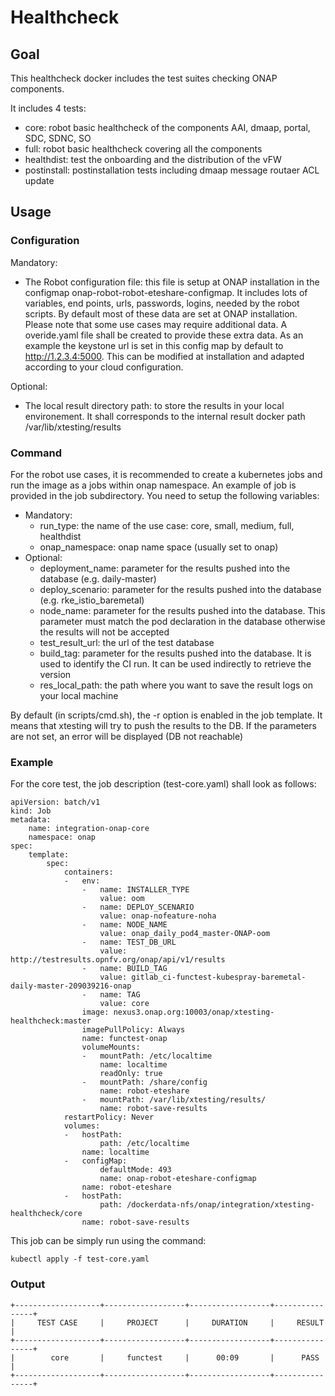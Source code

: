 # Healthcheck

## Goal

This healthcheck docker includes the test suites checking ONAP components.

It includes 4 tests:

* core: robot basic healthcheck of the components AAI, dmaap, portal, SDC, SDNC,
  SO
* full: robot basic healthcheck covering all the components
* healthdist: test the onboarding and the distribution of the vFW
* postinstall: postinstallation tests including dmaap message routaer ACL update

## Usage

### Configuration

Mandatory:

* The Robot configuration file: this file is setup at ONAP installation in the
  configmap onap-robot-robot-eteshare-configmap. It includes lots of variables,
  end points, urls, passwords, logins, needed by the robot scripts.
  By default most of these data are set at ONAP installation.
  Please note that some use cases may require additional data. A overide.yaml
  file shall be created to provide these extra data.
  As an example the keystone url is set in this config map by default to
  <http://1.2.3.4:5000>. This can be modified at installation and adapted
  according to your cloud configuration.

Optional:

* The local result directory path: to store the results in your local
  environement. It shall corresponds to the internal result docker path
  /var/lib/xtesting/results

### Command

For the robot use cases, it is recommended to create a kubernetes jobs and run
the image as a jobs within onap namespace.
An example of job is provided in the job subdirectory. You need to setup the
following variables:

* Mandatory:
  * run_type: the name of the use case: core, small, medium, full, healthdist
  * onap_namespace: onap name space (usually set to onap)
* Optional:
  * deployment_name: parameter for the results pushed into the database (e.g.
    daily-master)
  * deploy_scenario: parameter for the results pushed into the database (e.g.
    rke_istio_baremetal)
  * node_name: parameter for the results pushed into the database. This
    parameter must match the pod declaration in the database otherwise the
    results will not be accepted
  * test_result_url: the url of the test database
  * build_tag: parameter for the results pushed into the database. It is used to
    identify the CI run. It can be used indirectly to retrieve the version
  * res_local_path: the path where you want to save the result logs on your
    local machine

By default (in scripts/cmd.sh), the -r option is enabled in the job template.
It means that xtesting will try to push the results to the DB.
If the parameters are not set, an error will be displayed (DB not reachable)

### Example

For the core test, the job description (test-core.yaml) shall look as follows:

```
apiVersion: batch/v1
kind: Job
metadata:
    name: integration-onap-core
    namespace: onap
spec:
    template:
        spec:
            containers:
            -   env:
                -   name: INSTALLER_TYPE
                    value: oom
                -   name: DEPLOY_SCENARIO
                    value: onap-nofeature-noha
                -   name: NODE_NAME
                    value: onap_daily_pod4_master-ONAP-oom
                -   name: TEST_DB_URL
                    value: http://testresults.opnfv.org/onap/api/v1/results
                -   name: BUILD_TAG
                    value: gitlab_ci-functest-kubespray-baremetal-daily-master-209039216-onap
                -   name: TAG
                    value: core
                image: nexus3.onap.org:10003/onap/xtesting-healthcheck:master
                imagePullPolicy: Always
                name: functest-onap
                volumeMounts:
                -   mountPath: /etc/localtime
                    name: localtime
                    readOnly: true
                -   mountPath: /share/config
                    name: robot-eteshare
                -   mountPath: /var/lib/xtesting/results/
                    name: robot-save-results
            restartPolicy: Never
            volumes:
            -   hostPath:
                    path: /etc/localtime
                name: localtime
            -   configMap:
                    defaultMode: 493
                    name: onap-robot-eteshare-configmap
                name: robot-eteshare
            -   hostPath:
                    path: /dockerdata-nfs/onap/integration/xtesting-healthcheck/core
                name: robot-save-results
```

This job can be simply run using the command:
```
kubectl apply -f test-core.yaml
```

### Output

```
+-------------------+------------------+------------------+----------------+
|     TEST CASE     |     PROJECT      |     DURATION     |     RESULT     |
+-------------------+------------------+------------------+----------------+
|        core       |     functest     |      00:09       |      PASS      |
+-------------------+------------------+------------------+----------------+
```
